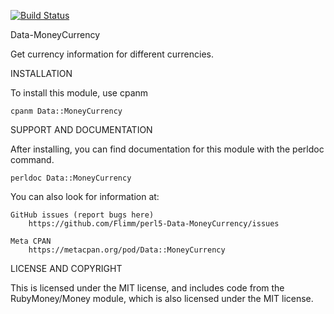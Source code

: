 [![Build Status](https://travis-ci.org/OpenCageData/perl5-Data-MoneyCurrency.svg?branch=master)](https://travis-ci.org/OpenCageData/perl5-Data-MoneyCurrency)

Data-MoneyCurrency

Get currency information for different currencies.

INSTALLATION

To install this module, use cpanm

	cpanm Data::MoneyCurrency

SUPPORT AND DOCUMENTATION

After installing, you can find documentation for this module with the
perldoc command.

    perldoc Data::MoneyCurrency

You can also look for information at:

    GitHub issues (report bugs here)
        https://github.com/Flimm/perl5-Data-MoneyCurrency/issues

    Meta CPAN
        https://metacpan.org/pod/Data::MoneyCurrency


LICENSE AND COPYRIGHT

This is licensed under the MIT license, and includes code from the
RubyMoney/Money module, which is also licensed under the MIT license.
